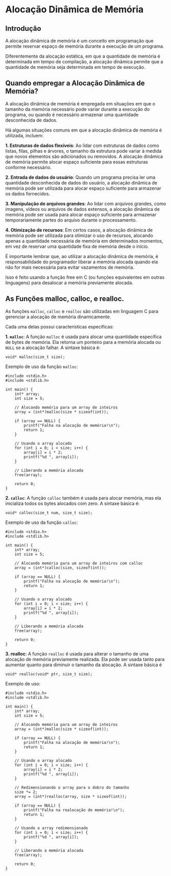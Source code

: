 # Alocação Dinâmica de Memória #

## Introdução ##
>
A alocação dinâmica de memória é um conceito em programação que permite reservar espaço de 
memória durante a execução de um programa. 
>
> 
Diferentemente da alocação estática, em que a quantidade de memória é determinada em tempo 
de compilação, a alocação dinâmica permite que a quantidade de memória seja determinada em tempo 
de execução.

## Quando empregar a Alocação Dinâmica de Memória? ##
>
 A alocação dinâmica de memória é empregada em situações em que o tamanho da memória 
 necessário pode variar durante a execução do programa, ou quando é necessário armazenar 
 uma quantidade desconhecida de dados.
>
>
Há algumas situações comuns em que a alocação dinâmica de memória é utilizada, incluem:
>
> 
**1. Estruturas de dados flexíveis**: Ao lidar com estruturas de dados como listas, filas, pilhas 
e árvores, o tamanho da estrutura pode variar à medida que novos elementos são adicionados 
ou removidos. A alocação dinâmica de memória permite alocar espaço suficiente para essas estruturas conforme necessário.

**2. Entrada de dados do usuário**: Quando um programa precisa ler uma quantidade desconhecida de dados 
do usuário, a alocação dinâmica de memória pode ser utilizada para alocar espaço suficiente para 
armazenar os dados fornecidos.

**3. Manipulação de arquivos grandes**: Ao lidar com arquivos grandes, como imagens, vídeos ou arquivos 
de dados extensos, a alocação dinâmica de memória pode ser usada para alocar espaço suficiente 
para armazenar temporariamente partes do arquivo durante o processamento.

**4. Otimização de recursos**: Em certos casos, a alocação dinâmica de memória pode ser utilizada 
para otimizar o uso de recursos, alocando apenas a quantidade necessária de memória em determinados 
momentos, em vez de reservar uma quantidade fixa de memória desde o início.
>
>
É importante lembrar que, ao utilizar a alocação dinâmica de memória, é responsabilidade do 
programador liberar a memória alocada quando ela não for mais necessária para evitar vazamentos 
de memória. 
>
> 
Isso é feito usando a função free em C (ou funções equivalentes em outras linguagens) para 
desalocar a memória previamente alocada.
>

## As Funções malloc, calloc, e realloc. ##
>
As funções `malloc`, `calloc` e `realloc` são utilizadas em linguagem C para gerenciar a alocação 
de memória dinamicamente. 
>
Cada uma delas possui características específicas:
>
>
**1. `malloc`**: A função `malloc` é usada para alocar uma quantidade específica de bytes de memória. Ela 
retorna um ponteiro para a memória alocada ou `NULL` se a alocação falhar. A sintaxe básica é:
```
void* malloc(size_t size);
```
>
Exemplo de uso da função `malloc`:
>
```
#include <stdio.h>
#include <stdlib.h>

int main() {
    int* array;
    int size = 5;

    // Alocando memória para um array de inteiros
    array = (int*)malloc(size * sizeof(int));

    if (array == NULL) {
        printf("Falha na alocação de memória!\n");
        return 1;
    }

    // Usando o array alocado
    for (int i = 0; i < size; i++) {
        array[i] = i * 2;
        printf("%d ", array[i]);
    }

    // Liberando a memória alocada
    free(array);

    return 0;
}

```
**2. `calloc`**: A função `calloc` também é usada para alocar memória, mas ela inicializa todos os 
bytes alocados com zero. A sintaxe básica é:

```
void* calloc(size_t num, size_t size);

```
Exemplo de uso da função `calloc`:

```
#include <stdio.h>
#include <stdlib.h>

int main() {
    int* array;
    int size = 5;

    // Alocando memória para um array de inteiros com calloc
    array = (int*)calloc(size, sizeof(int));

    if (array == NULL) {
        printf("Falha na alocação de memória!\n");
        return 1;
    }

    // Usando o array alocado
    for (int i = 0; i < size; i++) {
        array[i] = i * 2;
        printf("%d ", array[i]);
    }

    // Liberando a memória alocada
    free(array);

    return 0;
}
```
>
**3. realloc**: A função `realloc` é usada para alterar o tamanho de uma alocação de memória 
previamente realizada. Ela pode ser usada tanto para aumentar quanto para diminuir o tamanho 
da alocação. A sintaxe básica é 
>
```
void* realloc(void* ptr, size_t size);
```
Exemplo de uso:
```
#include <stdio.h>
#include <stdlib.h>

int main() {
    int* array;
    int size = 5;

    // Alocando memória para um array de inteiros
    array = (int*)malloc(size * sizeof(int));

    if (array == NULL) {
        printf("Falha na alocação de memória!\n");
        return 1;
    }

    // Usando o array alocado
    for (int i = 0; i < size; i++) {
        array[i] = i * 2;
        printf("%d ", array[i]);
    }

    // Redimensionando o array para o dobro do tamanho
    size *= 2;
    array = (int*)realloc(array, size * sizeof(int));

    if (array == NULL) {
        printf("Falha na realocação de memória!\n");
        return 1;
    }

    // Usando o array redimensionado
    for (int i = 0; i < size; i++) {
        printf("%d ", array[i]);
    }

    // Liberando a memória alocada
    free(array);

    return 0;
}
```
















>